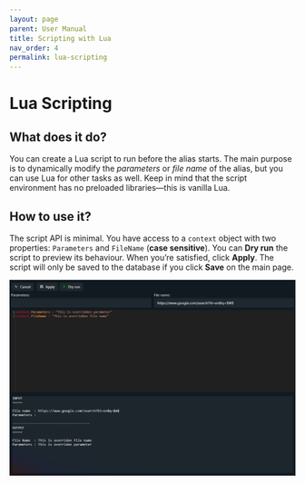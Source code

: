 ```yaml
---
layout: page
parent: User Manual
title: Scripting with Lua
nav_order: 4
permalink: lua-scripting
---
```


# Lua Scripting

## What does it do?

You can create a Lua script to run before the alias starts. The main purpose is to dynamically modify the *parameters* or *file name* of the alias, but you can use Lua for other tasks as well. Keep in mind that the script environment has no preloaded libraries—this is vanilla Lua.

## How to use it?

The script API is minimal. You have access to a `context` object with two properties: `Parameters` and `FileName` (**case sensitive**). You can **Dry run** the script to preview its behaviour. When you’re satisfied, click **Apply**. The script will only be saved to the database if you click **Save** on the main page.

![Lua Editor](../assets/images/usermanual/lua_script.png)